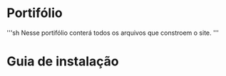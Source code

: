# Portifólio
'''sh
Nesse portifólio conterá todos os arquivos que constroem o site.
'''
# Guia de instalação
